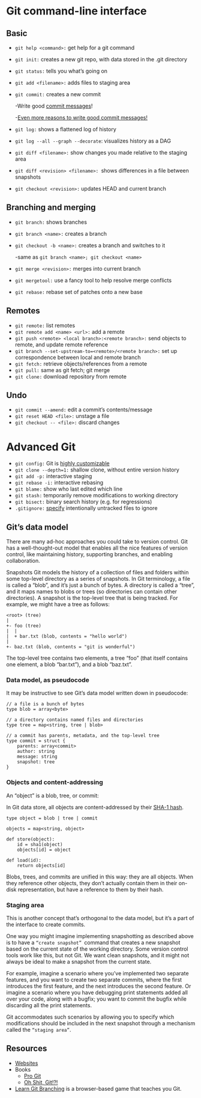 # Git command-line interface

## Basic
- `git help <command>:` get help for a git command

- `git init:` creates a new git repo, with data stored in the .git directory

- `git status:` tells you what’s going on
- `git add <filename>:` adds files to staging area
- `git commit:` creates a new commit

    -Write good [commit messages](https://tbaggery.com/2008/04/19/a-note-about-git-commit-messages.html)!

    -[Even more reasons to write good commit messages!](https://cbea.ms/git-commit/)
- `git log:` shows a flattened log of history
- `git log --all --graph --decorate`: visualizes history as a DAG
- `git diff <filename>:` show changes you made relative to the staging area
- `git diff <revision> <filename>: `shows differences in a file between snapshots
- `git checkout <revision>:` updates HEAD and current branch

## Branching and merging

- `git branch:` shows branches
- `git branch <name>:` creates a branch
- `git checkout -b <name>:` creates a branch and switches to it

    -same as `git branch <name>; git checkout <name>`
- `git merge <revision>:` merges into current branch
- `git mergetool:` use a fancy tool to help resolve merge conflicts
- `git rebase:` rebase set of patches onto a new base

## Remotes

- `git remote:` list remotes
- `git remote add <name> <url>:` add a remote
- `git push <remote> <local branch>:<remote branch>:` send objects to remote, and update remote reference
- `git branch --set-upstream-to=<remote>/<remote branch>:` set up correspondence between local and remote branch
- `git fetch:` retrieve objects/references from a remote
- `git pull:` same as git fetch; git merge
- `git clone:` download repository from remote
## Undo
- `git commit --amend:` edit a commit’s contents/message
- `git reset HEAD <file>:` unstage a file
- `git checkout -- <file>:` discard changes
 
# Advanced Git

- `git config:` Git is [highly customizable](https://git-scm.com/docs/git-config)
- `git clone --depth=1:` shallow clone, without entire version history
- `git add -p:` interactive staging
- `git rebase -i:` interactive rebasing
- `git blame:` show who last edited which line
- `git stash:` temporarily remove modifications to working directory
- `git bisect:` binary search history (e.g. for regressions)
- `.gitignore:` [specify](https://git-scm.com/docs/gitignore) intentionally untracked files to ignore

## Git’s data model

There are many ad-hoc approaches you could take to version control. Git has a well-thought-out model that enables all the nice features of version control, like maintaining history, supporting branches, and enabling collaboration.

Snapshots
Git models the history of a collection of files and folders within some top-level directory as a series of snapshots. In Git terminology, a file is called a “blob”, and it’s just a bunch of bytes. A directory is called a “tree”, and it maps names to blobs or trees (so directories can contain other directories). A snapshot is the top-level tree that is being tracked. For example, we might have a tree as follows:


```
<root> (tree)
|
+- foo (tree)
|  |
|  + bar.txt (blob, contents = "hello world")
|
+- baz.txt (blob, contents = "git is wonderful")
```

The top-level tree contains two elements, a tree “foo” (that itself contains one element, a blob “bar.txt”), and a blob “baz.txt”.

### Data model, as pseudocode

It may be instructive to see Git’s data model written down in pseudocode:

```
// a file is a bunch of bytes
type blob = array<byte>

// a directory contains named files and directories
type tree = map<string, tree | blob>

// a commit has parents, metadata, and the top-level tree
type commit = struct {
    parents: array<commit>
    author: string
    message: string
    snapshot: tree
}
```

### Objects and content-addressing

An “object” is a blob, tree, or commit:

In Git data store, all objects are content-addressed by their [SHA-1 hash](https://en.wikipedia.org/wiki/SHA-1).

```
type object = blob | tree | commit

objects = map<string, object>

def store(object):
    id = sha1(object)
    objects[id] = object

def load(id):
    return objects[id]
```
Blobs, trees, and commits are unified in this way: they are all objects. When they reference other objects, they don’t actually contain them in their on-disk representation, but have a reference to them by their hash.

### Staging area
This is another concept that’s orthogonal to the data model, but it’s a part of the interface to create commits.

One way you might imagine implementing snapshotting as described above is to have a `“create snapshot” `command that creates a new snapshot based on the current state of the working directory. Some version control tools work like this, but not Git. We want clean snapshots, and it might not always be ideal to make a snapshot from the current state. 

For example, imagine a scenario where you’ve implemented two separate features, and you want to create two separate commits, where the first introduces the first feature, and the next introduces the second feature. Or imagine a scenario where you have debugging print statements added all over your code, along with a bugfix; you want to commit the bugfix while discarding all the print statements.

Git accommodates such scenarios by allowing you to specify which modifications should be included in the next snapshot through a mechanism called the `“staging area”`.


## Resources

- [Websites](https://missing.csail.mit.edu/2020/version-control/) 
- Books
    - [Pro Git](https://git-scm.com/book/en/v2)
    - [Oh Shit, Git!?!](https://ohshitgit.com/)
- [Learn Git Branching](https://learngitbranching.js.org/) is a browser-based game that teaches you Git.